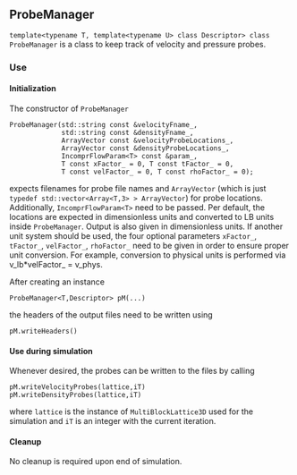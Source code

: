 ## ProbeManager

`template<typename T, template<typename U> class Descriptor> class ProbeManager` is a class to keep track of velocity and pressure probes. 

### Use

#### Initialization

The constructor of `ProbeManager`
```
ProbeManager(std::string const &velocityFname_, 
             std::string const &densityFname_, 
             ArrayVector const &velocityProbeLocations_,
             ArrayVector const &densityProbeLocations_,
             IncomprFlowParam<T> const &param_,
             T const xFactor_ = 0, T const tFactor_ = 0, 
             T const velFactor_ = 0, T const rhoFactor_ = 0);
```

expects filenames for probe file names and `ArrayVector` (which is just `typedef std::vector<Array<T,3> > ArrayVector`) for probe locations. Additionally, `IncomprFlowParam<T>` need to be passed. Per default, the locations are expected in dimensionless units and converted to LB units inside `ProbeManager`. Output is also given in dimensionless units. If another unit system should be used, the four optional parameters `xFactor_`, `tFactor_`, `velFactor_`, `rhoFactor_` need to be given in order to ensure proper unit conversion. For example, conversion to physical units is performed via v_lb*velFactor_ = v_phys.

After creating an instance 
```
ProbeManager<T,Descriptor> pM(...)
```
the headers of the output files need to be written using
```
pM.writeHeaders()
```

#### Use during simulation

Whenever desired, the probes can be written to the files by calling
```
pM.writeVelocityProbes(lattice,iT)
pM.writeDensityProbes(lattice,iT)
```
where `lattice` is the instance of `MultiBlockLattice3D` used for the simulation and `iT` is an integer with the current iteration.

#### Cleanup

No cleanup is required upon end of simulation.
